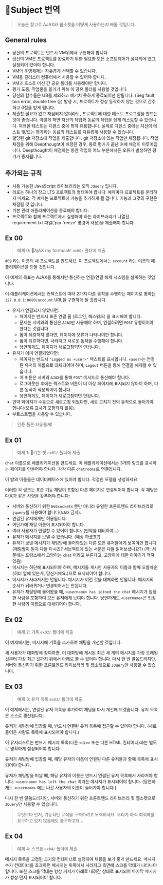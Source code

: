 
# Subject 번역

> 오늘은 장고로 AJAX와 웹소켓을 어떻게 사용하는지 배울 것입니다.

## General rules

- 당신의 프로젝트는 반드시 VM위에서 구현해야 합니다.
- 당신의 VM은 프로젝트를 완료하기 위한 필요한 모든 소프트웨어가 설치되어 있고, 설정되어 있어야 합니다.
- VM의 운영체제는 자유롭게 선택할 수 있습니다.
- VM을 클러스터 컴퓨터에서 사용할 수 있어야 합니다.
- VM과 호스트 머신 간 공유 폴더를 사용해야만 합니다.
- 평가 도중, 작업물을 옮기기 위해 이 공유 폴더를 사용할 것입니다.
- 당신의 함수들은 UB를 제외하고 예기치 못하게 종료되어선 안됩니다. (Seg fault, bus error, double free 등) 발생 시, 프로젝트가 정상 동작하지 않는 것으로 간주하고 0점을 받게 됩니다.
- 제출할 필요가 없고 채점되지 않더라도, 프로젝트에 대한 테스트 프로그램을 만드는 것이 좋습니다. 이렇게 하면 자신의 작업과 동료의 작업을 쉽게 테스트할 수 있습니다. 이러한 테스트는 디펜스 중에 특히 유용합니다. 실제로 디펜스 중에는 자신의 테스트 및/또는 평가하는 동료의 테스트를 자유롭게 사용할 수 있습니다.
- 할당된 git 저장소에 작업을 제출합니다. git 저장소에 있는 작업만 채점됩니다. 작업 채점을 위해 Deepthought이 배정된 경우, 동료 평가가 끝난 후에 채점이 이루어집니다. Deepthought이 채점하는 동안 작업의 어느 부분에서든 오류가 발생하면 평가가 중지됩니다.

## 추가되는 규칙

- 사용 가능한 JavaScript 라이브러리는 오직 `JQuery` 입니다.
- 레포는 하나의 장고 LTS 프로젝트의 형태여야 합니다. 예제마다 프로젝트를 분리하지 마세요. 각 예제는 프로젝트에 기능을 추가하게 될 겁니다. 기능과 그것의 구현은 채점될 것 입니다.
- 기본 관리 애플리케이션을 종료해야 합니다.
- 프로젝트와 함께 프로젝트에서 실행해야 하는 라이브러리가 나열된 requirement.txt 파일('pip freeze' 명령어 사용)을 제출해야 합니다.

## Ex 00 

> 예제 0: AjAX my formulah!
> `ex00/` 폴더에 제출

`d09` 라는 이름의 새 프로젝트를 만드세요. 이 프로젝트에서는 `account` 라는 이름의 애플리케이션을 만들 것입니다.

이 예제의 목표는 AJAX를 통해서만 통신하는 연결/연결 해제 시스템을 설계하는 것입니다.

이 애플리케이션에서는 컨텍스트에 따라 2가지 다른 동작을 수행하는 페이지로 통하는 `127.0.0.1:8000/account` URL을 구현하게 될 것입니다.

- 유저가 연결되지 않았다면:
	- 페이지는 반드시 표준 연결 폼 (로그인, 패스워드) 을 표시해야 합니다. 
	- 문제는 서버와의 통신은 `AJAX`만 사용해야 하며, 연결하려면 `POST` 유형이어야 한다는 것입니다.
	- 폼이 유효하지 않다면, 페이지에 오류가 나타나야만 합니다.
	- 폼이 유효하다면, 사라지고 새로운 동작을 수행해야 합니다.
	- 당연하게도, 페이지가 새로고침되면 안됩니다.
- 유저가 이미 연결되었다면:
	- 페이지는 반드시 `"Logged as <user>"` 텍스트를 표시합니다. `<user>`는 연결된 유저의 이름으로 대체되어야 하며, `Logout` 버튼을 통해 연결을 해제할 수 있습니다.
	- 이 버튼은 서버와 `AJAX`를 통해 `POST` 메서드로 통신해야 합니다.
	- 로그아웃한 후에는 텍스트와 버튼이 더 이상 페이지에 표시되지 않아야 하며, 다른 동작이 적용되어야 합니다.
	- 당연하게도, 페이지가 새로고침되면 안됩니다.
- 만약 페이지가 수동으로 새로고침 되었다면,  새로 고치기 전의 동작으로 돌아가야 합니다(오류 표시가 포함되지 않음).
- 부트스트랩을 사용할 수 있습니다.

> 인증 폼은 자유롭게!

## Ex 01

> 예제 1: 기본 챗
> `ex01/` 폴더에 제출

`chat` 이름으로 애플리케이션을 만드세요. 이 애플리케이션에서는 3개의 링크를 표시하는 페이지를 만들어야 합니다. 각각 다른 `chatrooms`로 연결됩니다.

이 방의 이름들은 데이터베이스에 있어야 합니다. 적절한 모델을 생성하세요.

이러한 각 링크는 표준 기능 채팅이 포함된 다른 페이지로 연결되어야 합니다. 각 채팅은 다음과 같은 사양을 갖추어야 합니다:
- 서버와 통신하기 위한 `Websockets` 뿐만 아니라 유일한 프론트엔드 라이브러리로 `jquery`를 사용해야 합니다(`AJAX` 금지).
- 연결된 유저에게만 허용됩니다.
- 어딘가에 채팅 이름이 표시되어야 합니다.
- 여러 사용자가 연결할 수 있어야 합니다. (만약을 대비하여...)
- 유저가 메시지를 보낼 수 있습니다. (예상 하셨죠?)
- 유저가 보낸 메시지가 채팅방에 들어와있는 다른 모든 유저들에게 보여야만 합니다. (채팅방이 뭔지 다들 아시죠? 서브젝트에 있는 서문은 다들 읽어보셨나요?) (역: 서문에는 프랑스에서 고양이는 `chat` 이라고 부른다고, 고양이에 대한 이야기가 적혀있음)
- 메시지는 하단에 표시되어야 하며, 메시지를 게시한 사용자의 이름과 함께 오름차순(히터 옆에 있는게, 당신거에요.)으로 표시되어야 합니다.
- 메시지가 사라져서는 안됩니다. 메시지가 이전 것을 대체하면 안됩니다. 메시지의 순서가 뒤바뀌거나 변경되어서는 안됩니다.
- 유저가 채팅방에 들어왔을 때, `<username> has joined the chat` 메시지가 입장한 사람을 포함하여 모든 유저에게 보여야 합니다. 당연하게도 `<username>`은 입장한 사람의 이름으로 대체되어야 합니다.

## Ex 02

> 예제 2: 기록
> `ex02/` 폴더에 제출

이 예제에서는, 메시지에 기록을 추가하여 채팅을 개선할 것입니다.

새 사용자가 대화방에 참여하면, 이 대화방에 게시된 최근 세 개의 메시지를 가장 오래된 것부터 가장 최근 것까지 위에서 아래로 볼 수 있어야 합니다. 다시 한 번 말씀드리지만, 서버와 통신하기 위한 프론트엔드 라이브러리 및 웹소켓으로 `JQuery`만 사용할 수 있습니다.

## Ex 03

> 예제 3: 유저 목록
> `ex03/` 폴더에 제출

이 예제에서는, 연결된 유저 목록을 추가하여 채팅을 다시 개선해 보겠습니다. 유저 목록은 스스로 갱신됩니다.

유저가 채팅방에 입장할 때, 반드시 연결된 유저 목록에 접근할 수 있어야 합니다. (새로 들어온 사람도 목록에 표시되어야 합니다.)

이 유저리스트는 반드시 메시지 목록(다른 `<div>` 또는 다른 HTML 컨테이너)과는 별도로 명확하게 설정되어야 합니다.

유저가 채팅방에 입장할 때, 해당 유저의 이름이 연결된 다른 유저들과 함께 목록에 표시되어야 합니다.

유저가 채팅방을 떠날 때, 해당 유저의 이름은 반드시 연결된 유저 목록에서 사라져야 합니다. `<username> has left the chat` 이라는 메시지가 표시되어야 합니다. (당연하게도 `<username>` 에는 나간 사용자의 이름이 들어가야 합니다.)

다시 한 번 말씀드리지만, 서버와 통신하기 위한 프론트엔드 라이브러리 및 웹소켓으로 `JQuery`만 사용할 수 있습니다.

> 무엇보다 먼저, 기능적인 로직을 구축하려고 노력하세요. 우리가 아직 최적화를 요구하고 있지 않음에도 불구하고요...

## Ex 04

> 예제 4: 스크롤
> `ex04/` 폴더에 제출

메시지 목록을 고정된 크기의 컨테이너로 설정하여 채팅을 보기 좋게 만드세요. 메시지 수가 컨테이너를 초과하면 메시지는 위쪽에서 사라지고 측면에 스크롤 막대가 나타나야 합니다.
또한 스크롤 막대는 항상 커서가 아래로 내려간 상태로 표시되어 마지막 메시지가 항상 먼저 표시되어야 합니다.